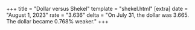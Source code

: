 +++
title = "Dollar versus Shekel"
template = "shekel.html"
[extra]
date = "August  1, 2023"
rate = "3.636"
delta = "On July 31, the dollar was 3.665. The dollar became 0.768% weaker."
+++
